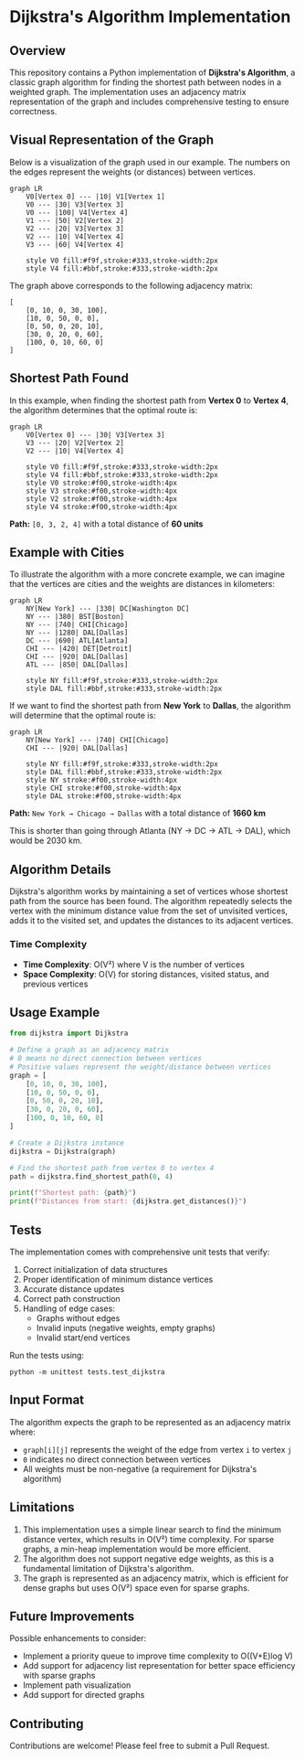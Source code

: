 # Dijkstra's Algorithm Implementation

## Overview

This repository contains a Python implementation of **Dijkstra's Algorithm**, a classic graph algorithm for finding the shortest path between nodes in a weighted graph. The implementation uses an adjacency matrix representation of the graph and includes comprehensive testing to ensure correctness.

## Visual Representation of the Graph

Below is a visualization of the graph used in our example. The numbers on the edges represent the weights (or distances) between vertices.

```mermaid
graph LR
    V0[Vertex 0] --- |10| V1[Vertex 1]
    V0 --- |30| V3[Vertex 3]
    V0 --- |100| V4[Vertex 4]
    V1 --- |50| V2[Vertex 2]
    V2 --- |20| V3[Vertex 3]
    V2 --- |10| V4[Vertex 4]
    V3 --- |60| V4[Vertex 4]
    
    style V0 fill:#f9f,stroke:#333,stroke-width:2px
    style V4 fill:#bbf,stroke:#333,stroke-width:2px
```

The graph above corresponds to the following adjacency matrix:

```
[
    [0, 10, 0, 30, 100],
    [10, 0, 50, 0, 0],
    [0, 50, 0, 20, 10],
    [30, 0, 20, 0, 60],
    [100, 0, 10, 60, 0]
]
```
## Shortest Path Found

In this example, when finding the shortest path from **Vertex 0** to **Vertex 4**, the algorithm determines that the optimal route is:

```mermaid
graph LR
    V0[Vertex 0] --- |30| V3[Vertex 3]
    V3 --- |20| V2[Vertex 2]
    V2 --- |10| V4[Vertex 4]
    
    style V0 fill:#f9f,stroke:#333,stroke-width:2px
    style V4 fill:#bbf,stroke:#333,stroke-width:2px
    style V0 stroke:#f00,stroke-width:4px
    style V3 stroke:#f00,stroke-width:4px
    style V2 stroke:#f00,stroke-width:4px
    style V4 stroke:#f00,stroke-width:4px
```

**Path:** `[0, 3, 2, 4]` with a total distance of **60 units**

## Example with Cities

To illustrate the algorithm with a more concrete example, we can imagine that the vertices are cities and the weights are distances in kilometers:

```mermaid
graph LR
    NY[New York] --- |330| DC[Washington DC]
    NY --- |380| BST[Boston]
    NY --- |740| CHI[Chicago]
    NY --- |1280| DAL[Dallas]
    DC --- |690| ATL[Atlanta]
    CHI --- |420| DET[Detroit]
    CHI --- |920| DAL[Dallas]
    ATL --- |850| DAL[Dallas]
    
    style NY fill:#f9f,stroke:#333,stroke-width:2px
    style DAL fill:#bbf,stroke:#333,stroke-width:2px
```

If we want to find the shortest path from **New York** to **Dallas**, the algorithm will determine that the optimal route is:

```mermaid
graph LR
    NY[New York] --- |740| CHI[Chicago]
    CHI --- |920| DAL[Dallas]
    
    style NY fill:#f9f,stroke:#333,stroke-width:2px
    style DAL fill:#bbf,stroke:#333,stroke-width:2px
    style NY stroke:#f00,stroke-width:4px
    style CHI stroke:#f00,stroke-width:4px
    style DAL stroke:#f00,stroke-width:4px
```

**Path:** `New York → Chicago → Dallas` with a total distance of **1660 km**

This is shorter than going through Atlanta (NY → DC → ATL → DAL), which would be 2030 km.

## Algorithm Details

Dijkstra's algorithm works by maintaining a set of vertices whose shortest path from the source has been found. The algorithm repeatedly selects the vertex with the minimum distance value from the set of unvisited vertices, adds it to the visited set, and updates the distances to its adjacent vertices.

### Time Complexity

- **Time Complexity**: O(V²) where V is the number of vertices
- **Space Complexity**: O(V) for storing distances, visited status, and previous vertices


## Usage Example

```python
from dijkstra import Dijkstra

# Define a graph as an adjacency matrix
# 0 means no direct connection between vertices
# Positive values represent the weight/distance between vertices
graph = [
    [0, 10, 0, 30, 100],
    [10, 0, 50, 0, 0],
    [0, 50, 0, 20, 10],
    [30, 0, 20, 0, 60],
    [100, 0, 10, 60, 0]
]

# Create a Dijkstra instance
dijkstra = Dijkstra(graph)

# Find the shortest path from vertex 0 to vertex 4
path = dijkstra.find_shortest_path(0, 4)

print(f"Shortest path: {path}")
print(f"Distances from start: {dijkstra.get_distances()}")
```

## Tests

The implementation comes with comprehensive unit tests that verify:

1. Correct initialization of data structures
2. Proper identification of minimum distance vertices
3. Accurate distance updates
4. Correct path construction
5. Handling of edge cases:
   - Graphs without edges
   - Invalid inputs (negative weights, empty graphs)
   - Invalid start/end vertices

Run the tests using:

```
python -m unittest tests.test_dijkstra
```

## Input Format

The algorithm expects the graph to be represented as an adjacency matrix where:
- `graph[i][j]` represents the weight of the edge from vertex `i` to vertex `j`
- `0` indicates no direct connection between vertices
- All weights must be non-negative (a requirement for Dijkstra's algorithm)

## Limitations

1. This implementation uses a simple linear search to find the minimum distance vertex, which results in O(V²) time complexity. For sparse graphs, a min-heap implementation would be more efficient.
2. The algorithm does not support negative edge weights, as this is a fundamental limitation of Dijkstra's algorithm.
3. The graph is represented as an adjacency matrix, which is efficient for dense graphs but uses O(V²) space even for sparse graphs.

## Future Improvements

Possible enhancements to consider:
- Implement a priority queue to improve time complexity to O((V+E)log V)
- Add support for adjacency list representation for better space efficiency with sparse graphs
- Implement path visualization
- Add support for directed graphs

## Contributing

Contributions are welcome! Please feel free to submit a Pull Request.